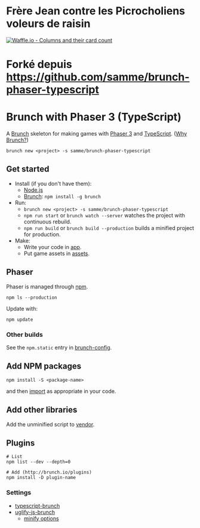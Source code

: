 # Frère Jean contre les Picrocholiens voleurs de raisin

[![Waffle.io - Columns and their card count](https://badge.waffle.io/Nitwix/FJCLP.svg?columns=all)](https://waffle.io/Nitwix/FJCLP)




# Forké depuis https://github.com/samme/brunch-phaser-typescript
Brunch with Phaser 3 (TypeScript)
====================

A [Brunch](http://brunch.io) skeleton for making games with [Phaser 3](http://phaser.io/phaser3) and [TypeScript][3]. ([Why Brunch?](http://brunch.io/docs/why-brunch))

    brunch new <project> -s samme/brunch-phaser-typescript

Get started
-----------

- Install (if you don't have them):
  - [Node.js](https://nodejs.org)
  - [Brunch](http://brunch.io): `npm install -g brunch`
- Run:
  - `brunch new <project> -s samme/brunch-phaser-typescript`
  - `npm run start` or `brunch watch --server` watches the project with continuous rebuild.
  - `npm run build` or `brunch build --production` builds a minified project for production.
- Make:
  - Write your code in [app](app).
  - Put game assets in [assets](app/static/assets).

Phaser
------

Phaser is managed through [npm](https://docs.npmjs.com/cli/npm).

    npm ls --production

Update with:

    npm update

### Other builds

See the `npm.static` entry in [brunch-config](./brunch-config.coffee).

Add NPM packages
----------------

    npm install -S <package-name>

and then [import][1] as appropriate in your code.

Add other libraries
-------------------

Add the unminified script to [vendor](vendor).

Plugins
-------

```shell
# List
npm list --dev --depth=0

# Add (http://brunch.io/plugins)
npm install -D plugin-name
```

### Settings

- [typescript-brunch](https://www.npmjs.com/package/typescript-brunch#brunch-config)
- [uglify-js-brunch](https://www.npmjs.com/package/uglify-js-brunch#usage)
  - [minify options](https://www.npmjs.com/package/uglify-js#minify-options)

[1]: https://www.typescriptlang.org/docs/handbook/modules.html
[3]: https://www.typescriptlang.org
